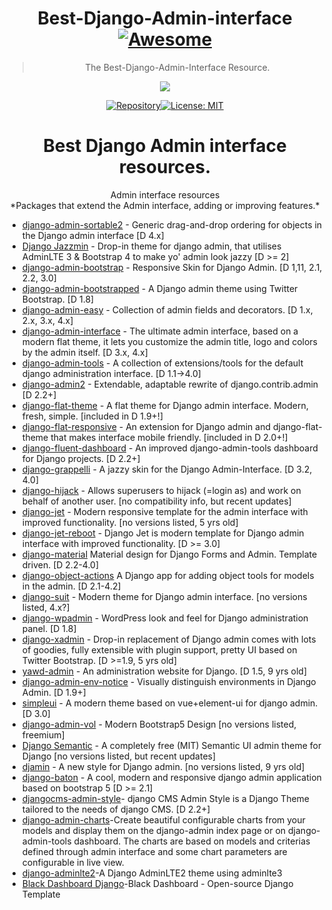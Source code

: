 
<!-- badges -->
<div align="center">
  

# Best-Django-Admin-interface [![Awesome](https://awesome.re/badge.svg)](https://awesome.re)
> The Best-Django-Admin-Interface Resource.

<img src="django.jpg" align="django"/> 

[![Repository](https://img.shields.io/badge/GitHub-URL-orange.svg)](https://github.com/iamfoysal/Best-Django-Admin-interface)[![License: MIT](https://img.shields.io/badge/License-MIT-yellow.svg)](https://github.com/iamfoysal/Best-Django-Admin-interface/blob/main/LICENSE)
  
</div>


<div align="center">
<h1>Best Django Admin interface resources.</h1>
</div>

<div align="center">
 Admin interface resources
  <br>
 *Packages that extend the Admin interface, adding or improving features.*
  <br>
</div>


* [django-admin-sortable2](https://github.com/jrief/django-admin-sortable2) - Generic drag-and-drop ordering for objects in the Django admin interface [D 4.x]
* [Django Jazzmin](https://github.com/farridav/django-jazzmin) - Drop-in theme for django admin, that utilises AdminLTE 3 & Bootstrap 4 to make yo' admin look jazzy [D >= 2]
* [django-admin-bootstrap](https://github.com/douglasmiranda/django-admin-bootstrap) - Responsive Skin for Django Admin. [D 1,11, 2.1, 2.2, 3.0]
* [django-admin-bootstrapped](https://github.com/django-admin-bootstrapped/django-admin-bootstrapped/) - A Django admin theme using Twitter Bootstrap. [D 1.8]
* [django-admin-easy](https://github.com/ebertti/django-admin-easy) - Collection of admin fields and decorators. [D 1.x, 2.x, 3.x, 4.x]
* [django-admin-interface](https://github.com/fabiocaccamo/django-admin-interface) - The ultimate admin interface, based on a modern flat theme, it lets you customize the admin title, logo and colors by the admin itself. [D 3.x, 4.x]
* [django-admin-tools](https://github.com/django-admin-tools/django-admin-tools) - A collection of extensions/tools for the default django administration interface. [D 1.1->4.0]
* [django-admin2](https://github.com/jazzband/django-admin2/) - Extendable, adaptable rewrite of django.contrib.admin [D 2.2+]
* [django-flat-theme](https://github.com/elky/django-flat-theme) - A flat theme for Django admin interface. Modern, fresh, simple. [included in D 1.9+!]
* [django-flat-responsive](https://github.com/elky/django-flat-responsive) - An extension for Django admin and django-flat-theme that makes interface mobile friendly. [included in D 2.0+!]
* [django-fluent-dashboard](https://github.com/django-fluent/django-fluent-dashboard) - An improved django-admin-tools dashboard for Django projects. [D 2.2+]
* [django-grappelli](https://github.com/sehmaschine/django-grappelli/) - A jazzy skin for the Django Admin-Interface. [D 3.2, 4.0]
* [django-hijack](https://github.com/arteria/django-hijack/) - Allows superusers to hijack (=login as) and work on behalf of another user. [no compatibility info, but recent updates]
* [django-jet](https://github.com/geex-arts/django-jet) - Modern responsive template for the admin interface with improved functionality. [no versions listed, 5 yrs old]
* [django-jet-reboot](https://github.com/b1go/django-jet-reboot) - Django Jet is modern template for Django admin interface with improved functionality. [D >= 3.0]
* [django-material](https://github.com/viewflow/django-material) Material design for Django Forms and Admin. Template driven. [D 2.2-4.0]
* [django-object-actions](https://github.com/crccheck/django-object-actions) A Django app for adding object tools for models in the admin. [D 2.1-4.2]
* [django-suit](https://github.com/darklow/django-suit/) - Modern theme for Django admin interface. [no versions listed, 4.x?] 
* [django-wpadmin](https://github.com/barszczmm/django-wpadmin/) - WordPress look and feel for Django administration panel. [D 1.8]
* [django-xadmin](https://github.com/sshwsfc/xadmin/) - Drop-in replacement of Django admin comes with lots of goodies, fully extensible with plugin support, pretty UI based on Twitter Bootstrap. [D >=1.9, 5 yrs old]
* [yawd-admin](https://github.com/yawd/yawd-admin/) - An administration website for Django. [D 1.5, 9 yrs old]
* [django-admin-env-notice](https://github.com/dizballanze/django-admin-env-notice) - Visually distinguish environments in Django Admin. [D 1.9+]
* [simpleui](https://github.com/newpanjing/simpleui) - A modern theme based on vue+element-ui for django admin. [D 3.0]
* [django-admin-vol](https://github.com/app-generator/django-admin-volt) - Modern Bootstrap5 Design [no versions listed, freemium]
* [Django Semantic](https://github.com/globophobe/django-semantic-admin) - A completely free (MIT) Semantic UI admin theme for Django [no versions listed, but recent updates]
* [djamin](https://github.com/hersonls/djamin/) - A new style for Django admin. [no versions listed, 9 yrs old]
* [django-baton](https://github.com/otto-torino/django-baton) - A cool, modern and responsive django admin application based on bootstrap 5 [D >= 2.1]
* [djangocms-admin-style](https://github.com/django-cms/djangocms-admin-style)- django CMS Admin Style is a Django Theme tailored to the needs of django CMS. [D 2.2+]
* [django-admin-charts](https://github.com/PetrDlouhy/django-admin-charts)-Create beautiful configurable charts from your models and display them on the django-admin index page or on django-admin-tools dashboard. The charts are based on models and criterias defined through admin interface and some chart parameters are configurable in live view.
* [django-adminlte2](https://github.com/adamcharnock/django-adminlte2)-A Django AdminLTE2 theme using adminlte3
* [Black Dashboard Django](https://github.com/creativetimofficial/black-dashboard-django)-Black Dashboard - Open-source Django Template



